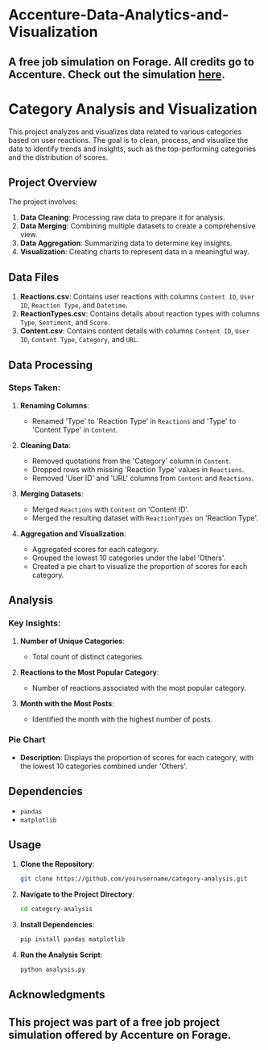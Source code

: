 # Accenture-Data-Analytics-and-Visualization
A free job simulation on Forage. All credits go to Accenture. 
Check out the simulation [here]([url](https://www.theforage.com/simulations/accenture-nam/data-analytics-mmlb)).
---

# Category Analysis and Visualization

This project analyzes and visualizes data related to various categories based on user reactions. The goal is to clean, process, and visualize the data to identify trends and insights, such as the top-performing categories and the distribution of scores.

## Project Overview

The project involves:
1. **Data Cleaning**: Processing raw data to prepare it for analysis.
2. **Data Merging**: Combining multiple datasets to create a comprehensive view.
3. **Data Aggregation**: Summarizing data to determine key insights.
4. **Visualization**: Creating charts to represent data in a meaningful way.

## Data Files

1. **Reactions.csv**: Contains user reactions with columns `Content ID`, `User ID`, `Reaction Type`, and `Datetime`.
2. **ReactionTypes.csv**: Contains details about reaction types with columns `Type`, `Sentiment`, and `Score`.
3. **Content.csv**: Contains content details with columns `Content ID`, `User ID`, `Content Type`, `Category`, and `URL`.

## Data Processing

### Steps Taken:

1. **Renaming Columns**:
   - Renamed 'Type' to 'Reaction Type' in `Reactions` and 'Type' to 'Content Type' in `Content`.

2. **Cleaning Data**:
   - Removed quotations from the 'Category' column in `Content`.
   - Dropped rows with missing 'Reaction Type' values in `Reactions`.
   - Removed 'User ID' and 'URL' columns from `Content` and `Reactions`.

3. **Merging Datasets**:
   - Merged `Reactions` with `Content` on 'Content ID'.
   - Merged the resulting dataset with `ReactionTypes` on 'Reaction Type'.

4. **Aggregation and Visualization**:
   - Aggregated scores for each category.
   - Grouped the lowest 10 categories under the label 'Others'.
   - Created a pie chart to visualize the proportion of scores for each category.

## Analysis

### Key Insights:

1. **Number of Unique Categories**:
   - Total count of distinct categories.

2. **Reactions to the Most Popular Category**:
   - Number of reactions associated with the most popular category.

3. **Month with the Most Posts**:
   - Identified the month with the highest number of posts.

### Pie Chart

- **Description**: Displays the proportion of scores for each category, with the lowest 10 categories combined under 'Others'.

## Dependencies

- `pandas`
- `matplotlib`

## Usage

1. **Clone the Repository**:

    ```bash
    git clone https://github.com/yourusername/category-analysis.git
    ```

2. **Navigate to the Project Directory**:

    ```bash
    cd category-analysis
    ```

3. **Install Dependencies**:

    ```bash
    pip install pandas matplotlib
    ```

4. **Run the Analysis Script**:

    ```bash
    python analysis.py
    ```

## Acknowledgments

This project was part of a free job project simulation offered by Accenture on Forage.
---
